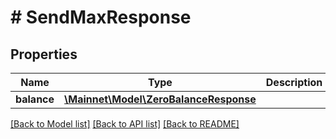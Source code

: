 # # SendMaxResponse

## Properties

Name | Type | Description | Notes
------------ | ------------- | ------------- | -------------
**balance** | [**\Mainnet\Model\ZeroBalanceResponse**](ZeroBalanceResponse.md) |  | [optional] 

[[Back to Model list]](../../README.md#documentation-for-models) [[Back to API list]](../../README.md#documentation-for-api-endpoints) [[Back to README]](../../README.md)


